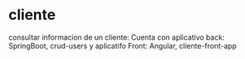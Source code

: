 # cliente
consultar informacion de un cliente:
Cuenta con aplicativo back: SpringBoot, crud-users
y aplicatifo Front: Angular, cliente-front-app
